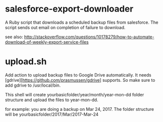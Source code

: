 
salesforce-export-downloader
============================

A Ruby script that downloads a scheduled backup files from salesforce. The script sends out email on completion of failure to download.

see also: http://stackoverflow.com/questions/10178279/how-to-automate-download-of-weekly-export-service-files




upload.sh
============================
Add action to upload backup files to Google Drive automatically. It needs [gdrive][https://github.com/prasmussen/gdrive] supports. So make sure to add gdrive to /usr/local/bin.

This shell will create yourbasicfolder/year/month/year-mon-dd folder structure and upload the files to year-mon-dd.

for example: you are doing a backup on Mar 24, 2017. The folder structure will be yourbasicfolder/2017/Mar/2017-Mar-24

